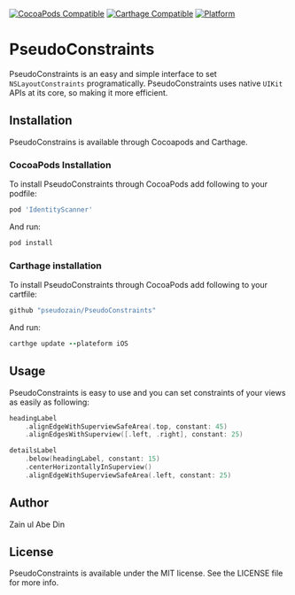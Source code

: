 [![CocoaPods Compatible](https://img.shields.io/cocoapods/v/Alamofire.svg)](https://github.com/pseudozain/PseudoConstraints)
[![Carthage Compatible](https://img.shields.io/badge/Carthage-compatible-4BC51D.svg?style=flat)](https://github.com/Carthage/Carthage)
[![Platform](https://img.shields.io/cocoapods/p/Alamofire.svg?style=flat)](https://github.com/pseudozain/PseudoConstraints)

# PseudoConstraints

PseudoConstraints is an easy and simple interface to set ```NSLayoutConstraints``` programatically. PseudoConstraints uses native ```UIKit``` APIs at its core, so making it more efficient.

## Installation

PseudoConstrains is available through Cocoapods and Carthage.

### CocoaPods Installation

To install PseudoConstraints through CocoaPods add following to your podfile:

```ruby
pod 'IdentityScanner'
```

And run:

```ruby
pod install
``` 

### Carthage installation

To install PseudoConstraints through CocoaPods add following to your cartfile:

```ruby
github "pseudozain/PseudoConstraints"
```

And run:

```ruby
carthge update --plateform iOS
```

## Usage

PseudoConstraints is easy to use and you can set constraints of your views as easily as following:


```Swift
headingLabel
    .alignEdgeWithSuperviewSafeArea(.top, constant: 45)
    .alignEdgesWithSuperview([.left, .right], constant: 25)

detailsLabel
    .below(headingLabel, constant: 15)
    .centerHorizontallyInSuperview()
    .alignEdgeWithSuperviewSafeArea(.left, constant: 25)
```
## Author

Zain ul Abe Din

## License

PseudoConstraints is available under the MIT license. See the LICENSE file for more info.
